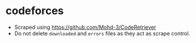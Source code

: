 ﻿# codeforces
- Scraped using https://github.com/Mohd-3/CodeRetriever
- Do not delete `downloaded` and `errors` files as they act as scrape control.
